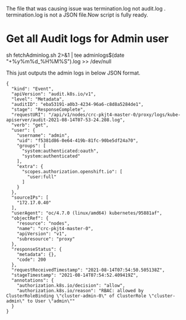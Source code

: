 The file that was causing issue was termination.log not audit.log . termination.log is not a JSON file.Now script is fully ready.  

# Get all Audit logs for Admin user  
sh fetchAdminlog.sh 2>&1 | tee  adminlogs$(date "+%y%m%d_%H%M%S").log >> /dev/null  

This just outputs the admin logs in below JSON format.
```
{
  "kind": "Event",  
  "apiVersion": "audit.k8s.io/v1",
  "level": "Metadata",
  "auditID": "eba53191-a0b3-4234-96a6-c8d8a5284de1",
  "stage": "ResponseComplete",
  "requestURI": "/api/v1/nodes/crc-pkjt4-master-0/proxy/logs/kube-apiserver/audit-2021-08-14T07-53-24.208.log",
  "verb": "get",
  "user": {
    "username": "admin",
    "uid": "f5381d86-0e64-419b-81fc-90be5df24a70",
    "groups": [
      "system:authenticated:oauth",
      "system:authenticated"
    ],
    "extra": {
      "scopes.authorization.openshift.io": [
        "user:full"
      ]
    }
  },
  "sourceIPs": [
    "172.17.0.40"
  ],
  "userAgent": "oc/4.7.0 (linux/amd64) kubernetes/95881af",
  "objectRef": {
    "resource": "nodes",
    "name": "crc-pkjt4-master-0",
    "apiVersion": "v1",
    "subresource": "proxy"
  },
  "responseStatus": {
    "metadata": {},
    "code": 200
  },
  "requestReceivedTimestamp": "2021-08-14T07:54:50.505138Z",
  "stageTimestamp": "2021-08-14T07:54:52.409419Z",
  "annotations": {
    "authorization.k8s.io/decision": "allow",
    "authorization.k8s.io/reason": "RBAC: allowed by ClusterRoleBinding \"cluster-admin-0\" of ClusterRole \"cluster-admin\" to User \"admin\""
  }
}
```



